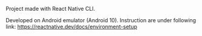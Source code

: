 Project made with React Native CLI.

Developed on Android emulator (Android 10). Instruction are under following link: https://reactnative.dev/docs/environment-setup